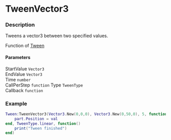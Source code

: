 # TweenVector3

### Description

Tweens a vector3 between two specified values.

Function of [Tween](../../)

#### Parameters

StartValue `Vector3`  
EndValue `Vector3`  
Time `number`  
CallPerStep `function`
Type `TweenType`  
Callback `function`

### Example

```lua
Tween:TweenVector3(Vector3.New(0,0,0), Vector3.New(0,50,0), 5, function(val)
    part.Position = val
end, TweenType.linear, function()
    print("Tween finished")
end)
```
